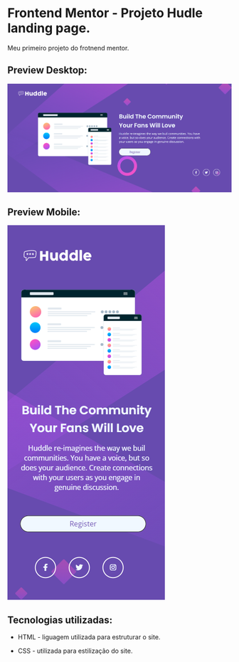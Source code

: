 # Frontend Mentor - Projeto Hudle landing page.

Meu primeiro projeto do frotnend mentor.

## Preview Desktop:

<img src="./src/printscreen/hudlle-desktop.png">

## Preview Mobile:

<img src="./src/printscreen/hudlle-mobile.png">

## Tecnologias utilizadas:

- HTML - liguagem utilizada para estruturar o site.

- CSS - utilizada para estilização do site.

